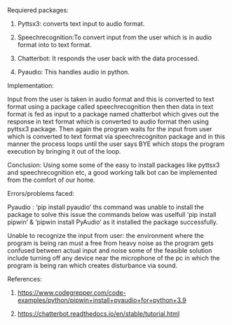 

Requiered packages:


1.	Pyttsx3:  converts text input to audio format.


2.	Speechrecognition:To convert input from the user which is in audio format into to text format.


3.	Chatterbot:  It responds the user back with the data processed.


4.	Pyaudio: This handles audio in python.



Implementation:


Input from the user is taken in audio format and this is converted to text format using a package called speechrecognition then then data in text format is fed as input to a package named chatterbot which gives out the response in text format which is converted to audio format then using pyttsx3 package. Then again the program waits for the input from user which is converted to text format via speechrecogniton package and in this manner the process loops until the user says BYE which stops the program execution by bringing it out of the loop.


Conclusion:
Using some some of the easy to install packages like pyttsx3 and speechrecognition  etc, a good working talk bot can be implemented from the comfort of our home.


Errors/problems faced:


Pyaudio : ‘pip install pyaudio’ ths command was unable to install the package to solve this issue the commands below was uselfull
‘pip install pipwin’ & ‘pipwin install PyAudio’
as it installed the package successfully.


Unable to recognize the input from user:  the environment where the program is being ran must a free from heavy noise as the program gets confused between actual input and noise some of the feasible solution include turning off any device near the microphone of the pc in which the program is being ran which creates disturbance via sound.


References:


1.	https://www.codegrepper.com/code-examples/python/pipwin+install+pyaudio+for+python+3.9


3.  https://chatterbot.readthedocs.io/en/stable/tutorial.html

